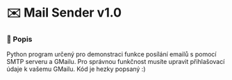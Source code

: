 # ✉️ Mail Sender v1.0

### 📄 Popis

Python program určený pro demonstraci funkce posílání emailů s pomocí SMTP serveru a GMailu.
Pro správnou funkčnost musíte upravit přihlašovací údaje k vašemu GMailu. Kód je hezky popsaný :)
